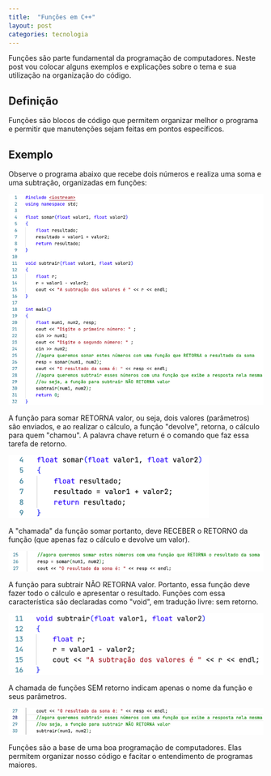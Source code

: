 ```yaml
---
title:  "Funções em C++"
layout: post
categories: tecnologia
---
```


Funções são parte fundamental da programação de computadores. Neste post vou colocar alguns exemplos e explicações sobre o tema e sua utilização na organização do código.  


## Definição

Funções são blocos de código que permitem organizar melhor o programa e permitir que manutenções sejam feitas em pontos específicos.

## Exemplo

Observe o programa abaixo que recebe dois números e realiza uma soma e uma subtração, organizadas em funções:

![fig1](/assets/img/funcoes-1.jpg)

A função para somar RETORNA valor, ou seja, dois valores (parâmetros) são enviados, e ao realizar o cálculo, a função "devolve", retorna, o cálculo para quem "chamou". A palavra chave return é o comando que faz essa tarefa de retorno.

![fig2](/assets/img/funcoes-2.jpg)

A "chamada" da função somar portanto, deve RECEBER o RETORNO da função (que apenas faz o cálculo e devolve um valor).

![fig3](/assets/img/funcoes-3.jpg)

A função para subtrair NÃO RETORNA valor. Portanto, essa função deve fazer todo o cálculo e apresentar o resultado. Funções com essa característica são declaradas como "void", em tradução livre: sem retorno.

![fig4](/assets/img/funcoes-4.jpg)

A chamada de funções SEM retorno indicam apenas o nome da função e seus parâmetros.

![fig5](/assets/img/funcoes-5.jpg)

Funções são a base de uma boa programação de computadores. Elas permitem organizar nosso código e facitar o entendimento de programas maiores.

